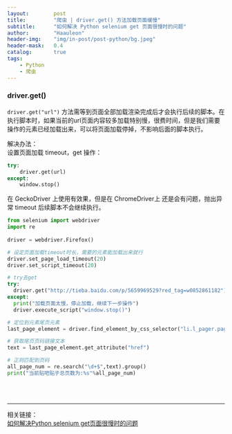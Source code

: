 ```yaml
---
layout:        post
title:         "爬虫 | driver.get() 方法加载页面缓慢"
subtitle:      "如何解决 Python selenium get 页面很慢时的问题"
author:        "Haauleon"
header-img:    "img/in-post/post-python/bg.jpeg"
header-mask:   0.4
catalog:       true
tags:
    - Python
    - 爬虫
---
```


### driver.get()
`driver.get("url")` 方法需等到页面全部加载渲染完成后才会执行后续的脚本。在执行脚本时，如果当前的url页面内容较多加载特别慢，很费时间，但是我们需要操作的元素已经加载出来，可以将页面加载停掉，不影响后面的脚本执行。       

解决办法：        
设置页面加载 timeout，get 操作：          
```python
try:
    driver.get(url) 
except:
    window.stop()
```

在 GeckoDriver 上使用有效果，但是在 ChromeDriver上 还是会有问题，抛出异常 timeout 后续脚本不会继续执行。             
```python
from selenium import webdriver
import re
 
driver = webdriver.Firefox()

# 设定页面加载timeout时长，需要的元素能加载出来就行
driver.set_page_load_timeout(20)
driver.set_script_timeout(20)

# try去get
try:
  driver.get("http://tieba.baidu.com/p/5659969529?red_tag=w0852861182")
except:
  print("加载页面太慢，停止加载，继续下一步操作")
  driver.execute_script("window.stop()")

# 定位到元素尾页元素
last_page_element = driver.find_element_by_css_selector("li.l_pager.pager_theme_4.pb_list_pager >a:nth-child(12)")

# 获取尾页页码链接文本
text = last_page_element.get_attribute("href")

# 正则匹配到页码
all_page_num = re.search("\d+$",text).group()
print("当前贴吧贴子总页数为:%s"%all_page_num)
```







<br>
<br>

---

相关链接：    
[如何解决Python selenium get页面很慢时的问题](https://www.fengnayun.com/news/content/239521.html)